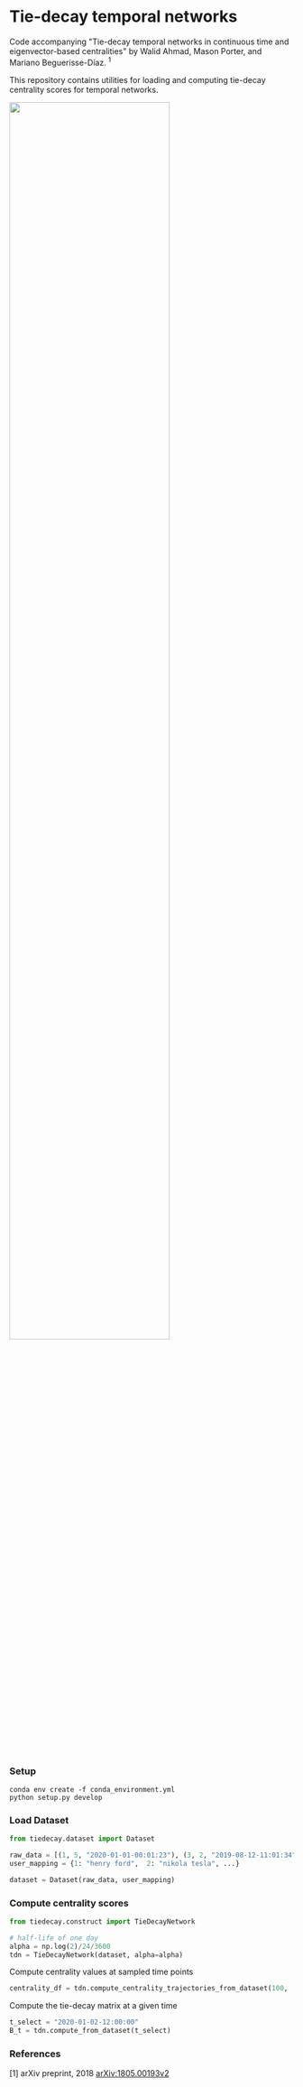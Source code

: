 # Tie-decay temporal networks
Code accompanying "Tie-decay temporal networks in continuous time and eigenvector-based centralities" by Walid Ahmad, Mason Porter, and Mariano Beguerisse-Díaz.
<sup>1</sup>

This repository contains utilities for loading and computing tie-decay centrality scores for temporal networks.

<img src="https://user-images.githubusercontent.com/10912088/86521655-93bc2280-be21-11ea-8d2a-662a5a951e74.gif" width="75%">

### Setup
```
conda env create -f conda_environment.yml
python setup.py develop
```

### Load Dataset
```python
from tiedecay.dataset import Dataset

raw_data = [(1, 5, "2020-01-01-00:01:23"), (3, 2, "2019-08-12-11:01:34"), ...]
user_mapping = {1: "henry ford",  2: "nikola tesla", ...}

dataset = Dataset(raw_data, user_mapping)
```

### Compute centrality scores
```python
from tiedecay.construct import TieDecayNetwork

# half-life of one day
alpha = np.log(2)/24/3600
tdn = TieDecayNetwork(dataset, alpha=alpha)
```
Compute centrality values at sampled time points
```python
centrality_df = tdn.compute_centrality_trajectories_from_dataset(100, 'pagerank')
```
Compute the tie-decay matrix at a given time
```python
t_select = "2020-01-02-12:00:00"
B_t = tdn.compute_from_dataset(t_select)
```

### References
[1] arXiv preprint, 2018 [arXiv:1805.00193v2](https://arxiv.org/abs/1805.00193v2)
